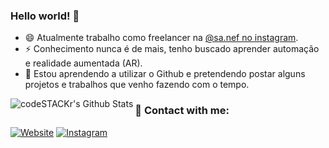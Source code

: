 ### Hello world! 👋

- 😄 Atualmente trabalho como freelancer na [@sa.nef no instagram](https://www.instagram.com/sa.nef/).
- ⚡ Conhecimento nunca é de mais, tenho buscado aprender automação e realidade aumentada (AR).
- 💬 Estou aprendendo a utilizar o Github e pretendendo postar alguns projetos e trabalhos que venho fazendo com o tempo.

<img align="left" alt="codeSTACKr's Github Stats" src="https://github-readme-stats.codestackr.vercel.app/api?username=sa-filipe&show_icons=true&hide_border=true" />


### :iphone: Contact with me:

[![Website](https://img.shields.io/website?label=SA%20Portfólio&style=for-the-badge&url=https%3A%2F%2Fsa-filipe.github.io)](https://sa-filipe.github.io/)
[![Instagram](https://img.shields.io/website?label=Instagram%20-%20SA.nef&style=for-the-badge&url=https%3A%2F%2Fwww.instagram.com/sa.nef/)](https://www.instagram.com/sa.nef/)
